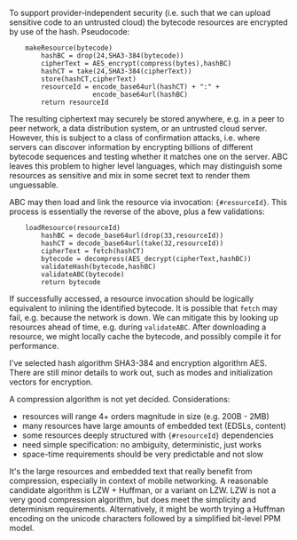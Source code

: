 
To support provider-independent security (i.e. such that we can upload sensitive code to an untrusted cloud) the bytecode resources are encrypted by use of the hash. Pseudocode:

        makeResource(bytecode)
            hashBC = drop(24,SHA3-384(bytecode))
            cipherText = AES_encrypt(compress(bytes),hashBC)
            hashCT = take(24,SHA3-384(cipherText))
            store(hashCT,cipherText)
            resourceId = encode_base64url(hashCT) + ":" + 
                         encode_base64url(hashBC)
            return resourceId

The resulting ciphertext may securely be stored anywhere, e.g. in a peer to peer network, a data distribution system, or an untrusted cloud server. However, this is subject to a class of confirmation attacks, i.e. where servers can discover information by encrypting billions of different bytecode sequences and testing whether it matches one on the server. ABC leaves this problem to higher level languages, which may distinguish some resources as sensitive and mix in some secret text to render them unguessable. 

ABC may then load and link the resource via invocation: `{#resourceId}`. This process is essentially the reverse of the above, plus a few validations:

        loadResource(resourceId) 
            hashBC = decode_base64url(drop(33,resourceId))
            hashCT = decode_base64url(take(32,resourceId))
            cipherText = fetch(hashCT)
            bytecode = decompress(AES_decrypt(cipherText,hashBC))
            validateHash(bytecode,hashBC)
            validateABC(bytecode)
            return bytecode

If successfully accessed, a resource invocation should be logically equivalent to inlining the identified bytecode. It is possible that `fetch` may fail, e.g. because the network is down. We can mitigate this by looking up resources ahead of time, e.g. during `validateABC`. After downloading a resource, we might locally cache the bytecode, and possibly compile it for performance.

I've selected hash algorithm SHA3-384 and encryption algorithm AES. There are still minor details to work out, such as modes and initialization vectors for encryption. 

A compression algorithm is not yet decided. Considerations:

* resources will range 4+ orders magnitude in size (e.g. 200B - 2MB)
* many resources have large amounts of embedded text (EDSLs, content)
* some resources deeply structured with `{#resourceId}` dependencies
* need simple specification: no ambiguity, deterministic, just works
* space-time requirements should be very predictable and not slow

It's the large resources and embedded text that really benefit from compression, especially in context of mobile networking. A reasonable candidate algorithm is LZW + Huffman, or a variant on LZW. LZW is not a very good compression algorithm, but does meet the simplicity and determinism requirements. Alternatively, it might be worth trying a Huffman encoding on the unicode characters followed by a simplified bit-level PPM model. 
